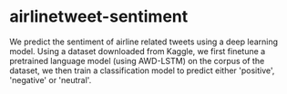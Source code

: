 # airlinetweet-sentiment
We predict the sentiment of airline related tweets using a deep learning model. Using a dataset downloaded from Kaggle, we first finetune a pretrained language model (using AWD-LSTM) on the corpus of the dataset, we then train a classification model to predict either 'positive', 'negative' or 'neutral'.
